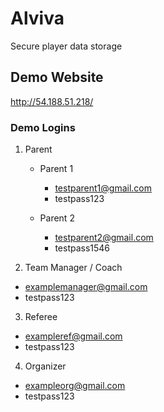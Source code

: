 # Alviva
Secure player data storage

## Demo Website
http://54.188.51.218/

### Demo Logins

1. Parent
   - Parent 1
      - testparent1@gmail.com
      - testpass123

   - Parent 2
      - testparent2@gmail.com 
      - testpass1546

2. Team Manager / Coach
  - examplemanager@gmail.com
  - testpass123

3. Referee
  - exampleref@gmail.com
  - testpass123

4. Organizer
  - exampleorg@gmail.com
  - testpass123
